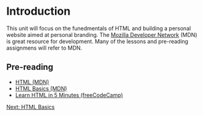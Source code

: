 # Introduction
This unit will focus on the funedmentals of HTML and building a personal website aimed at personal branding. The [Mozilla Developer Network](https://developer.mozilla.org/en-US/) (MDN) is great resource for development. Many of the lessons and pre-reading assignmens will refer to MDN. 

## Pre-reading
* [HTML (MDN)](https://developer.mozilla.org/en-US/docs/Web/HTML)
* [HTML Basics (MDN)](https://developer.mozilla.org/en-US/docs/Learn/Getting_started_with_the_web/HTML_basics)
* [Learn HTML in 5 Minutes (freeCodeCamp)](https://medium.freecodecamp.org/learn-html-in-5-minutes-ccd378d2ab72)

[Next: HTML Basics](01-HTMLBasics.md)

